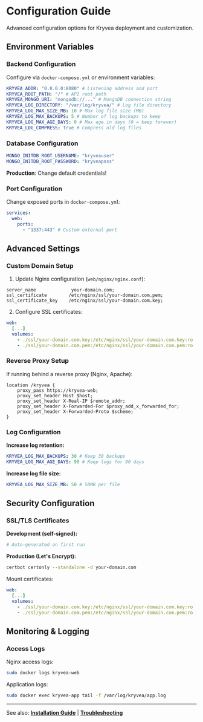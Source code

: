 # Configuration Guide

Advanced configuration options for Kryvea deployment and customization.

## Environment Variables

### Backend Configuration

Configure via `docker-compose.yml` or environment variables:

```yaml
KRYVEA_ADDR: "0.0.0.0:8080" # Listening address and port
KRYVEA_ROOT_PATH: "/" # API root path
KRYVEA_MONGO_URI: "mongodb://..." # MongoDB connection string
KRYVEA_LOG_DIRECTORY: "/var/log/kryvea/" # Log file directory
KRYVEA_LOG_MAX_SIZE_MB: 10 # Max log file size (MB)
KRYVEA_LOG_MAX_BACKUPS: 5 # Number of log backups to keep
KRYVEA_LOG_MAX_AGE_DAYS: 0 # Max age in days (0 = keep forever)
KRYVEA_LOG_COMPRESS: true # Compress old log files
```

### Database Configuration

```yaml
MONGO_INITDB_ROOT_USERNAME: "kryveauser"
MONGO_INITDB_ROOT_PASSWORD: "kryveapass"
```

**Production**: Change default credentials!

### Port Configuration

Change exposed ports in `docker-compose.yml`:

```yaml
services:
  web:
    ports:
      - "1337:443" # Custom external port
```

## Advanced Settings

### Custom Domain Setup

1. Update Nginx configuration (`web/nginx/nginx.conf`):

```nginx
server_name             your-domain.com;
ssl_certificate        /etc/nginx/ssl/your-domain.com.pem;
ssl_certificate_key    /etc/nginx/ssl/your-domain.com.key;
```

2. Configure SSL certificates:

```yaml
web:
  [...]
  volumes:
    - ./ssl/your-domain.com.key:/etc/nginx/ssl/your-domain.com.key:ro
    - ./ssl/your-domain.com.pem:/etc/nginx/ssl/your-domain.com.pem:ro
```

### Reverse Proxy Setup

If running behind a reverse proxy (Nginx, Apache):

```nginx
location /kryvea {
    proxy_pass https://kryvea-web;
    proxy_set_header Host $host;
    proxy_set_header X-Real-IP $remote_addr;
    proxy_set_header X-Forwarded-For $proxy_add_x_forwarded_for;
    proxy_set_header X-Forwarded-Proto $scheme;
}
```

### Log Configuration

**Increase log retention:**

```yaml
KRYVEA_LOG_MAX_BACKUPS: 30 # Keep 30 backups
KRYVEA_LOG_MAX_AGE_DAYS: 90 # Keep logs for 90 days
```

**Increase log file size:**

```yaml
KRYVEA_LOG_MAX_SIZE_MB: 50 # 50MB per file
```

## Security Configuration

### SSL/TLS Certificates

**Development (self-signed):**

```bash
# Auto-generated on first run
```

**Production (Let's Encrypt):**

```bash
certbot certonly --standalone -d your-domain.com
```

Mount certificates:

```yaml
web:
  [...]
  volumes:
    - ./ssl/your-domain.com.key:/etc/nginx/ssl/your-domain.com.key:ro
    - ./ssl/your-domain.com.pem:/etc/nginx/ssl/your-domain.com.pem:ro
```

## Monitoring & Logging

### Access Logs

Nginx access logs:

```bash
sudo docker logs kryvea-web
```

Application logs:

```bash
sudo docker exec kryvea-app tail -f /var/log/kryvea/app.log
```

---

See also: **[Installation Guide](/installation)** | **[Troubleshooting](/troubleshooting)**
